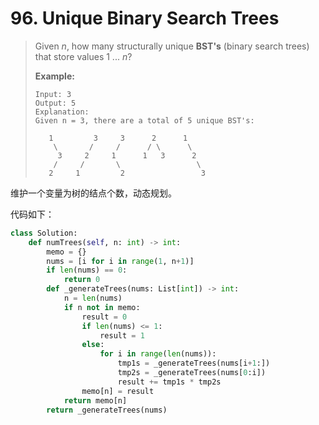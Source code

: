 # 96. Unique Binary Search Trees

> Given *n*, how many structurally unique **BST's** (binary search trees) that store values 1 ... *n*?
>
> **Example:**
>
> ```
> Input: 3
> Output: 5
> Explanation:
> Given n = 3, there are a total of 5 unique BST's:
> 
>    1         3     3      2      1
>     \       /     /      / \      \
>      3     2     1      1   3      2
>     /     /       \                 \
>    2     1         2                 3
> ```

维护一个变量为树的结点个数，动态规划。

代码如下：

```python
class Solution:
    def numTrees(self, n: int) -> int:
        memo = {}
        nums = [i for i in range(1, n+1)]
        if len(nums) == 0:
            return 0
        def _generateTrees(nums: List[int]) -> int:
            n = len(nums)
            if n not in memo:
                result = 0
                if len(nums) <= 1:
                    result = 1
                else:
                    for i in range(len(nums)):
                        tmp1s = _generateTrees(nums[i+1:])
                        tmp2s = _generateTrees(nums[0:i])
                        result += tmp1s * tmp2s
                memo[n] = result
            return memo[n]
        return _generateTrees(nums)
```

